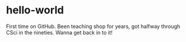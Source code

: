 # hello-world
First time on GitHub.  Been teaching shop for years, got halfway through CSci in the nineties.  Wanna get back in to it!

